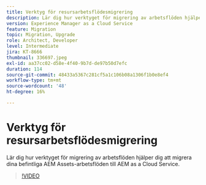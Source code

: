 ```yaml
---
title: Verktyg för resursarbetsflödesmigrering
description: Lär dig hur verktyget för migrering av arbetsflöden hjälper dig att migrera dina befintliga AEM Assets-arbetsflöden till AEM as a Cloud Service.
version: Experience Manager as a Cloud Service
feature: Migration
topic: Migration, Upgrade
role: Architect, Developer
level: Intermediate
jira: KT-8666
thumbnail: 336697.jpeg
exl-id: aa37cc02-d58e-4f40-9b7d-de97b50d7efc
duration: 114
source-git-commit: 48433a5367c281cf5a1c106b08a1306f1b0e8ef4
workflow-type: tm+mt
source-wordcount: '48'
ht-degree: 16%

---
```


# Verktyg för resursarbetsflödesmigrering

Lär dig hur verktyget för migrering av arbetsflöden hjälper dig att migrera dina befintliga AEM Assets-arbetsflöden till AEM as a Cloud Service.

>[!VIDEO](https://video.tv.adobe.com/v/3438976?quality=12&learn=on&captions=swe)
